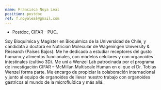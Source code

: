 ```yaml
---
name: Francisca Noya Leal
position: postdoc
ref: f.noyaleal@gmail.com
---
```


- Postdoc, CIFAR - PUC_<br>

Soy Bioquímica y Magíster en Bioquímica de la Universidad de Chile, y candidata a doctora en Nutrición Molecular de Wageningen University & Research (Países Bajos). Me he dedicado a estudiar receptores del gusto humano y alimentos funcionales, con modelos celulares y con organoides intestinales (cultivo 3D). Me uní a Wenzel Lab patrocinada por el programa de investigación CIFAR – McMillan Multiscale Human en el que el Dr. Tobias Wenzel forma parte. Me encargo de propiciar la colaboración internacional y junto al equipo de organoides de llevar nuestro trabajo con organoides gástricos al mundo de la microfluídica y más allá. 
